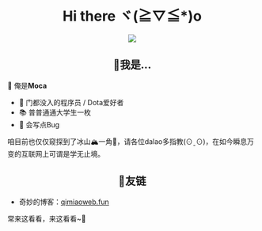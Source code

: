 <h1 align="center">Hi there ヾ(≧▽≦*)o  </h1>

<div align="center">
  <img src="https://www.freeimg.cn/i/2024/01/05/6597960bcf38f.gif"></img>
</div>

<h2 align="center">🤔我是...</h2>

👋 俺是**Moca**   
* 💖 门都没入的程序员 / Dota爱好者  
* 📚 普普通通大学生一枚
* 🐛 会写点Bug


咱目前也仅仅窥探到了冰山🏔️一角🧊，请各位dalao多指教(⊙ˍ⊙)，在如今瞬息万变的互联网上可谓是学无止境。  

<h2 align="center">🚀友链</h2>


* 奇妙的博客：[qimiaoweb.fun](https://qimiaoweb.fun/)  

常来这看看，来这看看~🎵  
